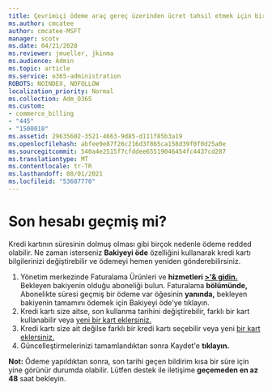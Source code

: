 ```yaml
---
title: Çevrimiçi ödeme araç gereç üzerinden ücret tahsil etmek için birden çok deneme
ms.author: cmcatee
author: cmcatee-MSFT
manager: scotv
ms.date: 04/21/2020
ms.reviewer: jmueller, jkinma
ms.audience: Admin
ms.topic: article
ms.service: o365-administration
ROBOTS: NOINDEX, NOFOLLOW
localization_priority: Normal
ms.collection: Adm_O365
ms.custom:
- commerce_billing
- "445"
- "1500018"
ms.assetid: 29635602-3521-4663-9d85-d111f85b3a19
ms.openlocfilehash: abfee9e87f26c216d3f865ca158d39f0f0d25a0e
ms.sourcegitcommit: 540a4e2515f7cfddee65519046454fc4437cd287
ms.translationtype: MT
ms.contentlocale: tr-TR
ms.lasthandoff: 08/01/2021
ms.locfileid: "53687770"
---
```

# <a name="past-due-account"></a>Son hesabı geçmiş mi?

Kredi kartının süresinin dolmuş olması gibi birçok nedenle ödeme redded olabilir. Ne zaman isterseniz **Bakiyeyi öde** özelliğini kullanarak kredi kartı bilgilerinizi değiştirebilir ve ödemeyi hemen yeniden gönderebilirsiniz.

1. Yönetim merkezinde Faturalama Ürünleri ve **hizmetleri [>'& gidin.](https://go.microsoft.com/fwlink/p/?linkid=842054)**
Bekleyen bakiyenin olduğu aboneliği bulun. Faturalama **bölümünde,** Abonelikte süresi geçmiş bir ödeme  var öğesinin **yanında,** bekleyen bakiyenin tamamını ödemek için Bakiyeyi öde'ye tıklayın.
2. Kredi kartı size aitse, son kullanma tarihini değiştirebilir, farklı bir kart kullanabilir veya [yeni bir kart eklersiniz.](/microsoft-365/commerce/billing-and-payments/manage-payment-methods)
3. Kredi kartı size ait değilse farklı bir kredi kartı seçebilir veya yeni [bir kart eklersiniz.](/microsoft-365/commerce/billing-and-payments/manage-payment-methods)
4. Güncelleştirmelerinizi tamamlandıktan sonra Kaydet'e **tıklayın.**

**Not:** Ödeme yapıldıktan sonra, son tarihi geçen bildirim kısa bir süre için yine görünür durumda olabilir. Lütfen destek ile iletişime **geçemeden en az 48** saat bekleyin.
